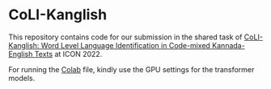 # CoLI-Kanglish

This repository contains code for our submission in the shared task of [CoLI-Kanglish: Word Level Language Identification in Code-mixed Kannada-English Texts](https://sites.google.com/view/kanglishicon2022/home?authuser=0) at ICON 2022. 

For running the [Colab](https://github.com/pritamdeka/CoLI-Kanglish/blob/main/CoLI_Kanglish.ipynb) file, kindly use the GPU settings for the transformer models.
